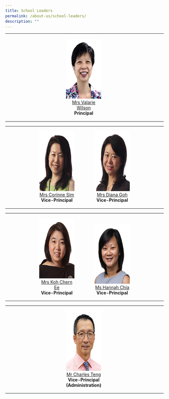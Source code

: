 ```yaml
---
title: School Leaders
permalink: /about-us/school-leaders/
description: ""
---
```

<table width="100%" border="0" cellspacing="0" cellpadding="5">
  <tbody>
    <tr>
      <td width="37%" valign="bottom">&nbsp;</td>
      <td width="25%" valign="bottom"><p style="text-align:center;"><img src="/images/Others/sl-vwilson.jpg" width="150" height="190" alt="" /><br>
          <a href="mailto:Valarie_koh@schools.gov.sg">Mrs Valarie Wilson</a><br>
          <strong>Principal</strong></p></td>
      <td width="38%" valign="bottom">&nbsp;</td>
    </tr>
  </tbody>
</table>

<table width="100%" border="0" cellspacing="0" cellpadding="5">
  <tbody>
    <tr>
      <td width="20%" valign="bottom">&nbsp;</td>
      <td width="25%" valign="bottom">
        <p style="text-align:center;"><img src="/images/Others/sl-csim.jpg" width="150" height="190" alt=""/><br>
          <a href="mailto:Corinne_SIM@schools.gov.sg">Mrs Corinne Sim</a><br>
          <strong>Vice-Principal</strong></p></td>
      <td width="10%" valign="bottom">&nbsp;</td>
      <td width="25%" valign="bottom">       
        <p style="text-align:center;"><img src="/images/Others/sl-dgoh.jpg" width="150" height="190" alt=""/><br>
          <a href="mailto:Diana_TAN@schools.gov.sg">Mrs Diana Goh</a><br>
          <strong>Vice-Principal</strong></p></td>
      <td width="20%" valign="bottom">&nbsp;</td>
    </tr>
  </tbody>
</table>

<table width="100%" border="0" cellpadding="5" cellspacing="0">
  <tbody>
    <tr>
      <td width="20%" valign="bottom">&nbsp;</td>
      <td width="25%" valign="bottom">        
        <p style="text-align:center;"><img src="/images/Others/sl-kohce.jpg" width="150" height="190" alt=""/><br>
          <a href="mailto:YEOW_Chern_Ee@schools.gov.sg">Mrs Koh Chern Ee</a><br>
          <strong>Vice-Principal</strong></p></td>
      <td width="10%" valign="bottom">&nbsp;</td>
      <td width="25%" valign="bottom">       
        <p style="text-align:center;"><img src="/images/Others/sl-hchia.jpg" width="150" height="190" alt=""/><br>
          <a href="mailto:hannah_chia@schools.gov.sg">Ms Hannah Chia</a><br>
          <strong>Vice-Principal</strong></p></td>
      <td width="20%" valign="bottom">&nbsp;</td>
    </tr>
  </tbody>
</table>

<table width="100%" border="0" cellspacing="0" cellpadding="5">
  <tbody>
    <tr>
      <td width="37%" valign="bottom">&nbsp;</td>
      <td width="25%" valign="bottom">        
        <p style="text-align:center;"><img src="/images/Others/sl-cteng.jpg" width="150" height="190" alt=""/><br>
          <a href="mailto:teng_tat_meng_charles@schools.gov.sg">Mr Charles Teng</a><br>
          <strong>Vice-Principal (Administration)</strong></p></td>
      <td width="38%" valign="bottom">&nbsp;</td>
    </tr>
  </tbody>
</table>